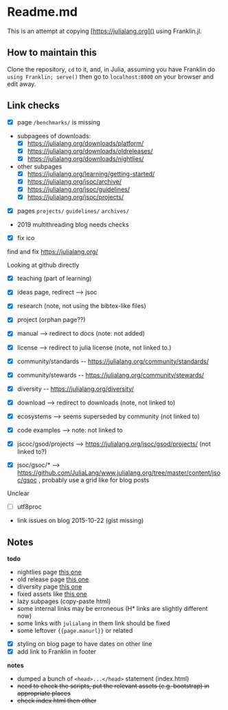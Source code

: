 # Readme.md

This is an attempt at copying [https://julialang.org]() using Franklin.jl.

## How to maintain this

Clone the repository, `cd` to it, and, in Julia, assuming you have Franklin do
`using Franklin; serve()` then go to `localhost:8000` on your browser and edit
away.

## Link checks

* [x] page `/benchmarks/` is missing
* subpagees of downloads:
  * [x] https://julialang.org/downloads/platform/
  * [x] https://julialang.org/downloads/oldreleases/
  * [x] https://julialang.org/downloads/nightlies/
* other subpages
  * [x] https://julialang.org/learning/getting-started/
  * [x] https://julialang.org/jsoc/archive/
  * [x] https://julialang.org/jsoc/guidelines/
  * [x] https://julialang.org/jsoc/projects/
* [x] pages  `projects/` `guidelines/` `archives/`
* 2019 multithreading blog needs checks
* [x] fix ico

find and fix https://julialang.org/


Looking at github directly

* [x] teaching (part of learning)
* [x] ideas page, redirect --> jsoc
* [x] research (note, not using the bibtex-like files)
* [x] project (orphan page??)
* [x] manual --> redirect to docs (note: not added)
* [x] license --> redirect to julia license (note, not linked to.)
* [x] community/standards -- https://julialang.org/community/standards/
* [x] community/stewards -- https://julialang.org/community/stewards/
* [x] diversity -- https://julialang.org/diversity/
* [x] download --> redirect to downloads (note, not linked to)
* [x] ecosystems --> seems superseded by community (not linked to)
* [x] code examples --> note: not linked to
* [x] jscoc/gsod/projects --> https://julialang.org/jsoc/gsod/projects/ (not linked to?)
* [x] jsoc/gsoc/* --> https://github.com/JuliaLang/www.julialang.org/tree/master/content/jsoc/gsoc , probably use a grid like for blog posts


Unclear

* [ ] utf8proc


* link issues on blog 2015-10-22 (gist missing)


## Notes

**todo**
* nightlies page [this one](https://julialang.org/downloads/nightlies)
* old release page [this one](https://julialang.org/downloads/oldreleases)
* diversity page [this one](https://julialang.org/diversity)
* fixed assets like [this one](https://julialang.org/images/2019-julia-user-developer-survey.pdf)
* lazy subpages (copy-paste html)
* some internal links may be erroneous (H* links are slightly different now)
* some  links with `julialang` in them link should be fixed
* some leftover `{{page.manurl}}` or related
* [x] styling on blog page to have dates on other line
* [x] add link to Franklin in footer

**notes**

* dumped a bunch of `<head>...</head>` statement (index.html)
* ~~need to check the scripts, put the relevant assets (e.g. bootstrap) in appropriate places~~
* ~~check index html then other~~
